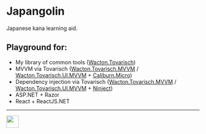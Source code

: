 # Japangolin
Japanese kana learning aid.

## Playground for:
- My library of common tools ([Wacton.Tovarisch](https://gitlab.com/Wacton/Tovarisch))
- MVVM via Tovarisch ([Wacton.Tovarisch.MVVM](https://gitlab.com/Wacton/Tovarisch/tree/master/Tovarisch/MVVM) / [Wacton.Tovarisch.UI.MVVM](https://gitlab.com/Wacton/Tovarisch/tree/master/Tovarisch.UI/MVVM) + [Caliburn.Micro](http://caliburnmicro.com/))
- Dependency injection via Tovarisch ([Wacton.Tovarisch.MVVM](https://gitlab.com/Wacton/Tovarisch/tree/master/Tovarisch/MVVM) / [Wacton.Tovarisch.UI.MVVM](https://gitlab.com/Wacton/Tovarisch/tree/master/Tovarisch.UI/MVVM) + [Ninject](http://www.ninject.org/))
- ASP.NET + Razor
- React + ReactJS.NET

---

<img src="https://gitlab.com/Wacton/Japangolin/raw/master/Japangolin.UI/Resources/Japangolin.png" width="32" height="32">